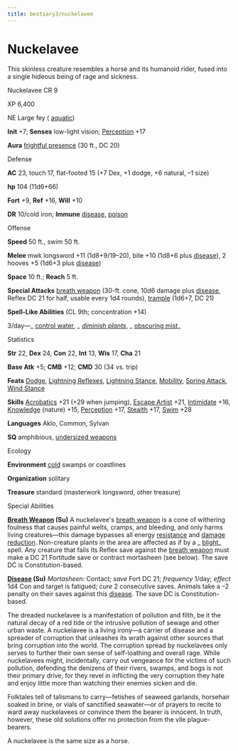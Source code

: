 ```yaml
---
title: bestiary3/nuckelavee
---
```

# Nuckelavee

This skinless creature resembles a horse and its humanoid rider, fused into a single hideous being of rage and sickness.

Nuckelavee CR 9

XP 6,400

NE Large fey ( [aquatic](monster_dir/creatureTypes#_aquatic-subtype))

**Init** +7; **Senses** low-light vision; [Perception](skills/perception#_perception) +17

**Aura** [frightful presence](monster_dir/universalMonsterRules#_frightful-presence) (30 ft., DC 20)

Defense

**AC** 23, touch 17, flat-footed 15 (+7 Dex, +1 dodge, +6 natural, –1 size)

**hp** 104 (11d6+66)

**Fort** +9, **Ref** +16, **Will** +10

**DR** 10/cold iron; **Immune** [disease](monster_dir/universalMonsterRules#_disease-(ex-or-su)), [poison](monsters/universalMonsterRules#_poison-(ex-or-su))

Offense

**Speed** 50 ft., swim 50 ft.

**Melee** mwk longsword +11 (1d8+9/19–20), bite +10 (1d8+6 plus [disease](monster_dir/universalMonsterRules#_disease-(ex-or-su))), 2 hooves +5 (1d6+3 plus [disease](monsters/universalMonsterRules#_disease-(ex-or-su)))

**Space** 10 ft.; **Reach** 5 ft.

**Special Attacks** [breath weapon](monster_dir/universalMonsterRules#_breath-weapon) (30-ft. cone, 10d6 damage plus [disease](monsters/universalMonsterRules#_disease-(ex-or-su)), Reflex DC 21 for half, usable every 1d4 rounds), [trample](monster_dir/universalMonsterRules#_trample) (1d6+7, DC 21)

**Spell-Like Abilities** (CL 9th; concentration +14)

3/day—_ [control water](spell_dir/controlWater#_control-water)_, _ [diminish plants](spells/diminishPlants#_diminish-plants)_, _ [obscuring mist](spell_dir/obscuringMist#_obscuring-mist)_

Statistics

**Str** 22, **Dex** 24, **Con** 22, **Int** 13, **Wis** 17, **Cha** 21

**Base Atk** +5; **CMB** +12; **CMD** 30 (34 vs. trip)

**Feats** [Dodge](feats#_dodge), [Lightning Reflexes](feats#_lightning-reflexes), [Lightning Stance](feats#_lightning-stance), [Mobility](feats#_mobility), [Spring Attack](feats#_spring-attack), [Wind Stance](feats#_wind-stance)

**Skills** [Acrobatics](skills/acrobatics#_acrobatics) +21 (+29 when jumping), [Escape Artist](skill_dir/escapeArtist#_escape-artist) +21, [Intimidate](skills/intimidate#_intimidate) +16, [Knowledge](skill_dir/knowledge#_knowledge) (nature) +15, [Perception](skills/perception#_perception) +17, [Stealth](skill_dir/stealth#_stealth) +17, [Swim](skills/swim#_swim) +28

**Languages** Aklo, Common, Sylvan

**SQ** amphibious, [undersized weapons](monster_dir/universalMonsterRules#_undersized-weapons)

Ecology

**Environment** [cold](monsters/creatureTypes#_cold-subtype) swamps or coastlines

**Organization** solitary

**Treasure** standard (masterwork longsword, other treasure)

Special Abilities

**[Breath Weapon](monster_dir/universalMonsterRules#_breath-weapon) (Su)** A nuckelavee's [breath weapon](monsters/universalMonsterRules#_breath-weapon) is a cone of withering foulness that causes painful welts, cramps, and bleeding, and only harms living creatures—this damage bypasses all energy [resistance](monster_dir/universalMonsterRules#_resistance) and [damage reduction](monsters/universalMonsterRules#_damage-reduction-(ex-or-su)). Non-creature plants in the area are affected as if by a _ [blight](spell_dir/blight#_blight)_ spell. Any creature that fails its Reflex save against the [breath weapon](monsters/universalMonsterRules#_breath-weapon) must make a DC 21 Fortitude save or contract mortasheen (see below). The save DC is Constitution-based.

**[Disease](monster_dir/universalMonsterRules#_disease-(ex-or-su)) (Su)** _Mortasheen_: Contact; _save_ Fort DC 21; _frequency_ 1/day; _effect_ 1d4 Con and target is fatigued; _cure_ 2 consecutive saves. Animals take a –2 penalty on their saves against this [disease](monster_dir/universalMonsterRules#_disease-(ex-or-su)). The save DC is Constitution-based.

The dreaded nuckelavee is a manifestation of pollution and filth, be it the natural decay of a red tide or the intrusive pollution of sewage and other urban waste. A nuckelavee is a living irony—a carrier of disease and a spreader of corruption that unleashes its wrath against other sources that bring corruption into the world. The corruption spread by nuckelavees only serves to further their own sense of self-loathing and overall rage. While nuckelavees might, incidentally, carry out vengeance for the victims of such pollution, defending the denizens of their rivers, swamps, and bogs is not their primary drive, for they revel in inflicting the very corruption they hate and enjoy little more than watching their enemies sicken and die.

Folktales tell of talismans to carry—fetishes of seaweed garlands, horsehair soaked in brine, or vials of sanctified seawater—or of prayers to recite to ward away nuckelavees or convince them the bearer is innocent. In truth, however, these old solutions offer no protection from the vile plague-bearers.

A nuckelavee is the same size as a horse.


